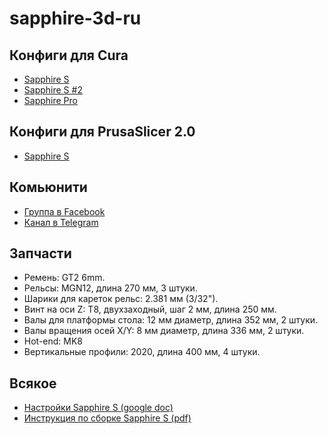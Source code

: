 # sapphire-3d-ru

## Конфиги для Cura

* [Sapphire S](https://www.facebook.com/groups/twotrees3Dprinter/permalink/1121656941350904/)
* [Sapphire S #2](https://github.com/SteveJWallace/sapphire-s)
* [Sapphire Pro](https://www.facebook.com/groups/twotrees3Dprinter/permalink/1121652258018039/)

## Конфиги для PrusaSlicer 2.0

* [Sapphire S](https://www.facebook.com/groups/twotrees3Dprinter/permalink/1122322987950966/)

## Комьюнити

* [Группа в Facebook](https://www.facebook.com/twotrees3Dprinter)
* [Канал в Telegram](https://t.me/sapphire3d)

## Запчасти

* Ремень: GT2 6mm.
* Рельсы: MGN12, длина 270 мм, 3 штуки.
* Шарики для кареток рельс: 2.381 мм (3/32").
* Винт на оси Z: T8, двухзаходный, шаг 2 мм, длина 250 мм.
* Валы для платформы стола: 12 мм диаметр, длина 352 мм, 2 штуки.
* Валы вращения осей X/Y: 8 мм диаметр, длина 336 мм, 2 штуки.
* Hot-end: MK8
* Вертикальные профили: 2020, длина 400 мм, 4 штуки.

## Всякое

* [Настройки Sapphire S (google doc)](https://docs.google.com/spreadsheets/d/1BpCiKXwq8uoOQLUBhdG9k6uaBsyg8ym7UOmvDQg8yCM/)
* [Инструкция по сборке Sapphire S (pdf)](https://lookaside.fbsbx.com/file/Sapphire-S%20Manual%20Assembly%20and%20Installation%202018.pdf?token=AWyfSeFDcBNAAnrILJjEKbbXbnyvIeAPCLBOoSEbsFixLhi2SzwE-yMR6WfjIUrFJ0iO5azBnp4bHkexbSjem8fNMA8GDKODj7Slgxc_Mlj8m1YDFbrGNhFh6z4DL7pieJ9yhwQ7r3v04YN5hP0egAastRommswo9SImr-eeeBGABQ)
